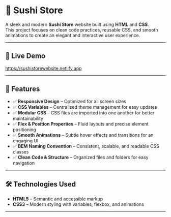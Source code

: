 # 🍣 Sushi Store

A sleek and modern **Sushi Store** website built using **HTML** and **CSS**.  
This project focuses on clean code practices, reusable CSS, and smooth animations to create an elegant and interactive user experience.

---

## 🔗 Live Demo
https://sushistorewebsite.netlify.app


---

## 🌟 Features
- ✅ **Responsive Design** – Optimized for all screen sizes  
- ✅ **CSS Variables** – Centralized theme management for easy updates  
- ✅ **Modular CSS** – CSS files are imported into one another for better maintainability  
- ✅ **Flex & Position Properties** – Fluid layouts and precise element positioning  
- ✅ **Smooth Animations** – Subtle hover effects and transitions for an engaging UI  
- ✅ **BEM Naming Convention** – Consistent, scalable, and readable CSS classes  
- ✅ **Clean Code & Structure** – Organized files and folders for easy navigation  

---

## 🛠️ Technologies Used
- **HTML5** – Semantic and accessible markup  
- **CSS3** – Modern styling with variables, flexbox, and animations  

---
